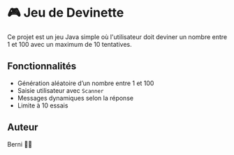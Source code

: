 # 🎮 Jeu de Devinette

Ce projet est un jeu Java simple où l'utilisateur doit deviner un nombre entre 1 et 100 avec un maximum de 10 tentatives.

## Fonctionnalités

- Génération aléatoire d’un nombre entre 1 et 100
- Saisie utilisateur avec `Scanner`
- Messages dynamiques selon la réponse
- Limite à 10 essais

## Auteur 

Berni ✌🏽
